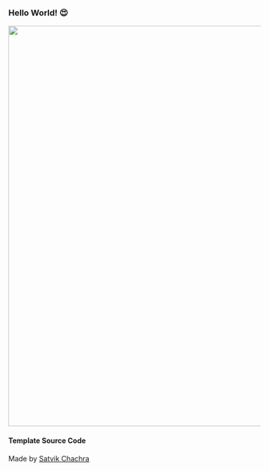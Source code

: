 ### Hello World! 😍
<div align ="center">
    <img src = https://media.giphy.com/media/Ssl7NOJ8XXU9MBipBH/giphy.gif width ="800px">
</div>

#### Template Source Code
Made by [Satvik Chachra](https://github.com/satvikchachra)

<!--
**AndersonKane/andersonkane** is a ✨ _special_ ✨ repository because its `README.md` (this file) appears on your GitHub profile.

Here are some ideas to get you started:

- 🔭 I’m currently working on ...
- 🌱 I’m currently learning ...
- 👯 I’m looking to collaborate on ...
- 🤔 I’m looking for help with ...
- 💬 Ask me about ...
- 📫 How to reach me: ...
- 😄 Pronouns: ...
- ⚡ Fun fact: ...
-->
